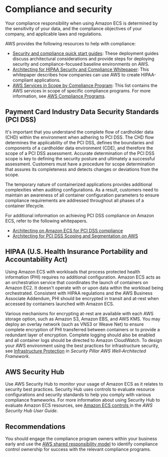 # Compliance and security<a name="security-compliance"></a>

Your compliance responsibility when using Amazon ECS is determined by the sensitivity of your data, and the compliance objectives of your company, and applicable laws and regulations\. 

AWS provides the following resources to help with compliance:
+ [Security and compliance quick start guides](http://aws.amazon.com/quickstart/?awsf.quickstart-homepage-filter=categories%23security-identity-compliance): These deployment guides discuss architectural considerations and provide steps for deploying security and compliance\-focused baseline environments on AWS\.
+ [Architecting for HIPAA Security and Compliance Whitepaper](https://docs.aws.amazon.com/whitepapers/latest/architecting-hipaa-security-and-compliance-on-aws/architecting-hipaa-security-and-compliance-on-aws.html): This whitepaper describes how companies can use AWS to create HIPAA\-compliant applications\.
+ [AWS Services in Scope by Compliance Program](http://aws.amazon.com/compliance/services-in-scope/): This list contains the AWS services in scope of specific compliance programs\. For more information, see [AWS Compliance Programs](http://aws.amazon.com/compliance/programs/)\.

## Payment Card Industry Data Security Standards \(PCI DSS\)<a name="security-compliance-pci-dss"></a>

It's important that you understand the complete flow of cardholder data \(CHD\) within the environment when adhering to PCI DSS\. The CHD flow determines the applicability of the PCI DSS, defines the boundaries and components of a cardholder data environment \(CDE\), and therefore the scope of a PCI DSS assessment\. Accurate determination of the PCI DSS scope is key to defining the security posture and ultimately a successful assessment\. Customers must have a procedure for scope determination that assures its completeness and detects changes or deviations from the scope\.

The temporary nature of containerized applications provides additional complexities when auditing configurations\. As a result, customers need to maintain an awareness of all container configuration parameters to ensure compliance requirements are addressed throughout all phases of a container lifecycle\.

For additional information on achieving PCI DSS compliance on Amazon ECS, refer to the following whitepapers\.
+ [Architecting on Amazon ECS for PCI DSS compliance](                         https://d1.awsstatic.com/whitepapers/compliance/architecting-on-amazon-ecs-for-pci-dss-compliance.pdf)
+ [Architecting for PCI DSS Scoping and Segmentation on AWS](https://d1.awsstatic.com/whitepapers/pci-dss-scoping-on-aws.pdf)

## HIPAA \(U\.S\. Health Insurance Portability and Accountability Act\)<a name="security-compliance-hipaa"></a>

Using Amazon ECS with workloads that process protected health information \(PHI\) requires no additional configuration\. Amazon ECS acts as an orchestration service that coordinates the launch of containers on Amazon EC2\. It doesn't operate with or upon data within the workload being orchestrated\. Consistent with HIPAA regulations and the AWS Business Associate Addendum, PHI should be encrypted in transit and at\-rest when accessed by containers launched with Amazon ECS\.

Various mechanisms for encrypting at\-rest are available with each AWS storage option, such as Amazon S3, Amazon EBS, and AWS KMS\. You may deploy an overlay network \(such as VNS3 or Weave Net\) to ensure complete encryption of PHI transferred between containers or to provide a redundant layer of encryption\. Complete logging should also be enabled and all container logs should be directed to Amazon CloudWatch\. To design your AWS environment using the best practices for infrastructure security, see [Infrastructure Protection](https://docs.aws.amazon.com/wellarchitected/latest/security-pillar/infrastructure-protection.html) in *Security Pillar AWS Well‐Architected Framework*\.

## AWS Security Hub<a name="security-compliance-security-hub"></a>

Use AWS Security Hub to monitor your usage of Amazon ECS as it relates to security best practices\. Security Hub uses controls to evaluate resource configurations and security standards to help you comply with various compliance frameworks\. For more information about using Security Hub to evaluate Amazon ECS resources, see [Amazon ECS controls ](https://docs.aws.amazon.com/securityhub/latest/userguide/ecs-controls.html)in the *AWS Security Hub User Guide*\.

## Recommendations<a name="security-compliance-recommendations"></a>

You should engage the compliance program owners within your business early and use the [AWS shared responsibility model](https://aws.amazon.com/compliance/shared-responsibility-model/) to identify compliance control ownership for success with the relevant compliance programs\.